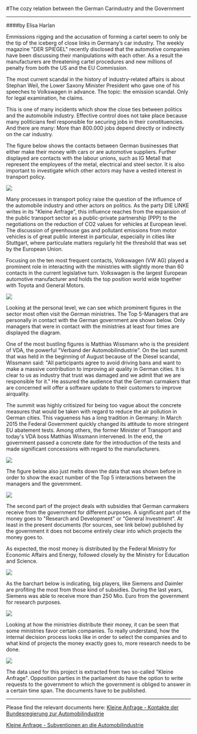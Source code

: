 #The cozy relation between the German Carindustry and the Government

----------------------------------------

####by Elisa Harlan

Emmissions rigging and the accusation of forming a cartel seem to only be the tip of the iceberg of close links in Germany’s car industry. The weekly magazine "DER SPIEGEL" recently disclosed that the automotive companies have been discussing their manipulations with each other. As a result the manufacturers are threatening cartel procedures and new millions of penalty from both the US and the EU Commission. 

The most current scandal in the history of industry-related affairs is about Stephan Weil, the Lower Saxony Minister President who gave one of his speeches to Volkswagen in advance. The topic: the emission scandal. Only for legal examination, he claims. 

This is one of many incidents which show the close ties between politics and the automobile industry. Effective control does not take place because many politicians feel responsible for securing jobs in their constituencies. And there are many: More than 800.000 jobs depend directly or indirectly on the car industry.

The figure below shows the contacts between German businesses that either make their money with cars or are automotive suppliers. Further displayed are contacts with the labour unions, such as IG Metall that represent the employees of the metal, electrical and steel sector. It is also important to investigate which other actors may have a vested interest in transport policy. 
 

![](Sankey_business_contact.png)


Many processes in transport policy raise the question of the influence of the automobile industry and other actors on politics. As the party DIE LINKE writes in its "Kleine Anfrage", this influence reaches from the expansion of the public transport sector as a public-private partnership (PPP) to the negotiations on the reduction of CO2 values ​​for vehicles at European level. The discussion of greenhouse gas and pollutant emissions from motor vehicles is of great public interest in particular, especially in cities like Stuttgart, where particulate matters regularly hit the threshold that was set by the European Union.

Focusing on the ten most frequent contacts, Volkswagen (VW AG) played a prominent role in interacting with the ministries with slightly more than 60 contacts in the current legislative turn. Volkswagen is the largest European automotive manufacturer and holds the top position world wide together with Toyota and General Motors. 



![](Top_10_businesses_contacts.png)



Looking at the personal level, we can see which prominent figures in the sector most often visit the German ministries. The Top 5-Managers that are personally in contact with the German government are shown below. Only managers that were in contact with the ministries at least four times are displayed the diagram. 

One of the most bustling figures is Matthias Wissmann who is the president of VDA, the powerful "Verband der Automobilindustrie". On the last summit that was held in the beginning of August because of the Diesel scandal, Wissmann said: "All participants agree to avoid driving bans and want to make a massive contribution to improving air quality in German cities. It is clear to us as industry that trust was damaged and we admit that we are responsible for it." He assured the audience that the German carmakers that are concerned will offer a software update to their customers to improve airquality. 

The summit was highly critisized for being too vague about the concrete measures that would be taken with regard to reduce the air pollution in German cities. 
This vagueness has a long tradition in Germany: In March 2015 the Federal Government quickly changed its attitude to more stringent EU abatement tests. Among others, the former Minister of Transport and today's VDA boss Matthias Wissmann intervened. In the end, the government passed a concrete date for the introduction of the tests and made significant concessions with regard to the manufacturers.

![](Sankey_personal_contacts.png)

The figure below also just melts down the data that was shown before in order to show the exact number of the Top 5 interactions between the managers and the government. 

![](Top_5_Managers_in_Contact_Ministries.png)

The second part of the project deals with subsidies that German carmakers receive from the government for different purposes. A significant part of the money goes to "Research and Development" or "General Investment".
At least in the present documents (for sources, see link below) published by the government it does not become entirely clear into which projects the money goes to. 

As expected, the most money is distributed by the Federal Ministry for Economic Affairs and Energy, followed closely by the Ministry for Education and Science. 

![](Total_subsidies.png)

As the barchart below is indicating, big players, like Siemens and Daimler are profiting the most from those kind of subsidies. During the last years, Siemens was able to receive more than 250 Mio. Euro from the government for research purposes. 
 

![](Top_5_Businesses_Subsidies.png)

Looking at how the ministries distribute their money, it can be seen that some ministries favor certain companies. 
To really understand, how the internal decision process looks like in order to select the companies and to what kind of projects the money exactly goes to, more research needs to be done.  


![](Top_10_Money_to_Business.png)

The data used for this project is extracted from two so-called "Kleine Anfrage". Opposition parties in the parliament do have the option to write requests to the government to which the government is obliged to answer in a certain time span. The documents have to be published.

----------------------------------------

Please find the relevant documents here: 
[Kleine Anfrage - Kontakte der Bundesregierung zur Automobilindustrie](http://dip21.bundestag.de/dip21/btd/18/128/1812880.pdf)

[Kleine Anfrage - Subventionen an die Automobilindustrie](http://dip21.bundestag.de/dip21/btd/18/123/1812370.pdf)


